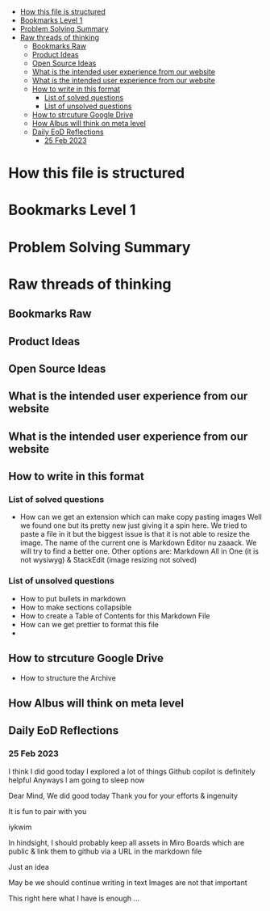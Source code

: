 - [How this file is structured](#how-this-file-is-structured)
- [Bookmarks Level 1](#bookmarks-level-1)
- [Problem Solving Summary](#problem-solving-summary)
- [Raw threads of thinking](#raw-threads-of-thinking)
  - [Bookmarks Raw](#bookmarks-raw)
  - [Product Ideas](#product-ideas)
  - [Open Source Ideas](#open-source-ideas)
  - [What is the intended user experience from our website](#what-is-the-intended-user-experience-from-our-website)
  - [What is the intended user experience from our website](#what-is-the-intended-user-experience-from-our-website-1)
  - [How to write in this format](#how-to-write-in-this-format)
    - [List of solved questions](#list-of-solved-questions)
    - [List of unsolved questions](#list-of-unsolved-questions)
  - [How to strcuture Google Drive](#how-to-strcuture-google-drive)
  - [How Albus will think on meta level](#how-albus-will-think-on-meta-level)
  - [Daily EoD Reflections](#daily-eod-reflections)
    - [25 Feb 2023](#25-feb-2023)

# How this file is structured

# Bookmarks Level 1

# Problem Solving Summary

# Raw threads of thinking

## Bookmarks Raw

## Product Ideas

## Open Source Ideas

## What is the intended user experience from our website

## What is the intended user experience from our website

## How to write in this format

### List of solved questions

- How can we get an extension which can make copy pasting images
Well we found one but its pretty new just giving it a spin here. We tried to paste a file in it but the biggest issue is that it is not able to resize the image. The name of the current one is Markdown Editor nu zaaack. We will try to find a better one.
Other options are: Markdown All in One (it is not wysiwyg) & StackEdit (image resizing not solved)


### List of unsolved questions

- How to put bullets in markdown
- How to make sections collapsible
- How to create a Table of Contents for this Markdown File
- How can we get prettier to format this file
-

## How to strcuture Google Drive

- How to structure the Archive

## How Albus will think on meta level


## Daily EoD Reflections

### 25 Feb 2023
I think I did good today
I explored a lot of things
Github copilot is definitely helpful
Anyways I am going to sleep now

Dear Mind,
We did good today
Thank you for your efforts & ingenuity

It is fun to pair with you

iykwim

In hindsight, I should probably keep all assets in Miro Boards which are public & link them to github via a URL in the markdown file

Just an idea

May be we should continue writing in text
Images are not that important

This
right here
what I have
is enough ...


